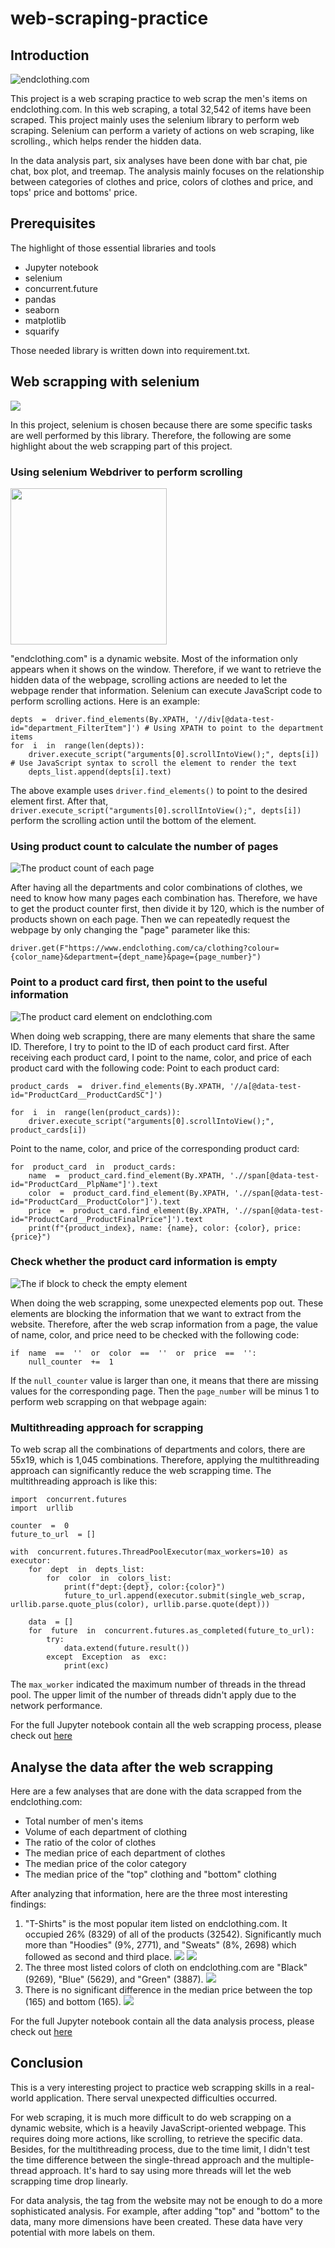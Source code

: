 # web-scraping-practice

## Introduction
![endclothing.com](endclothing_main.png)

This project is a web scraping practice to web scrap the men's items on endclothing.com. In this web scraping, a total 32,542 of items have been scraped. This project mainly uses the selenium library to perform web scraping. Selenium can perform a variety of actions on web scraping, like scrolling., which helps render the hidden data. 

In the data analysis part, six analyses have been done with bar chat, pie chat, box plot, and treemap. The analysis mainly focuses on the relationship between categories of clothes and price, colors of clothes and price, and tops' price and bottoms' price.
## Prerequisites
The highlight of those essential libraries and tools
 - Jupyter notebook
 - selenium
 - concurrent.future
 - pandas
 - seaborn
 - matplotlib
 - squarify

Those needed library is written down into requirement.txt. 

## Web scrapping with selenium
![](https://blog.agamitechnologies.com/wp-content/uploads/2020/11/selenium-4.png)

In this project, selenium is chosen because there are some specific tasks are well performed by this library. Therefore, the following are some highlight about the web scrapping part of this project. 

### Using selenium Webdriver to perform scrolling
[<img src="scrolling.png" width="250"/>](scrolling.png)

"endclothing.com" is a dynamic website. Most of the information only appears when it shows on the window. Therefore, if we want to retrieve the hidden data of the webpage, scrolling actions are needed to let the webpage render that information. Selenium can execute JavaScript code to perform scrolling actions. Here is an example:

    depts  =  driver.find_elements(By.XPATH, '//div[@data-test-id="department_FilterItem"]') # Using XPATH to point to the department items
    for  i  in  range(len(depts)):
	    driver.execute_script("arguments[0].scrollIntoView();", depts[i]) # Use JavaScript syntax to scroll the element to render the text
	    depts_list.append(depts[i].text)
The above example uses `driver.find_elements()` to point to the desired element first. After that, `driver.execute_script("arguments[0].scrollIntoView();", depts[i])` perform the scrolling action until the bottom of the element.

### Using product count to calculate the number of pages
![The product count of each page](product_count.png)

After having all the departments and color combinations of clothes, we need to know how many pages each combination has. Therefore, we have to get the product counter first, then divide it by 120, which is the number of products shown on each page. Then we can repeatedly request the webpage by only changing the "page" parameter like this: 

    driver.get(F"https://www.endclothing.com/ca/clothing?colour={color_name}&department={dept_name}&page={page_number}")

### Point to a product card first, then point to the useful information
![The product card element on endclothing.com](product_card.png)

When doing web scrapping, there are many elements that share the same ID. Therefore, I try to point to the ID of each product card first. After receiving each product card, I point to the name, color, and price of each product card with the following code:
Point to each product card:

    product_cards  =  driver.find_elements(By.XPATH, '//a[@data-test-id="ProductCard__ProductCardSC"]')
    
    for  i  in  range(len(product_cards)):
	    driver.execute_script("arguments[0].scrollIntoView();", product_cards[i])

Point to the name, color, and price of the corresponding product card:

    for  product_card  in  product_cards:
	    name  =  product_card.find_element(By.XPATH, './/span[@data-test-id="ProductCard__PlpName"]').text
	    color  =  product_card.find_element(By.XPATH, './/span[@data-test-id="ProductCard__ProductColor"]').text
	    price  =  product_card.find_element(By.XPATH, './/span[@data-test-id="ProductCard__ProductFinalPrice"]').text
	    print(f"{product_index}, name: {name}, color: {color}, price: {price}")

### Check whether the product card information is empty
![The if block to check the empty element](empty.png)

When doing the web scrapping, some unexpected elements pop out. These elements are blocking the information that we want to extract from the website. Therefore, after the web scrap information from a page, the value of name, color, and price need to be checked with the following code:

    if  name  ==  ''  or  color  ==  ''  or  price  ==  '':
	    null_counter  +=  1 
If the `null_counter` value is larger than one, it means that there are missing values for the corresponding page. Then the `page_number` will be minus 1 to perform web scrapping on that webpage again:


### Multithreading approach for scrapping

To web scrap all the combinations of departments and colors, there are 55x19, which is 1,045 combinations. Therefore, applying the multithreading approach can significantly reduce the web scrapping time. The multithreading approach is like this:

    import  concurrent.futures    
    import  urllib
    
    counter  =  0
    future_to_url  = []

    with  concurrent.futures.ThreadPoolExecutor(max_workers=10) as  executor:    
	    for  dept  in  depts_list:
		    for  color  in  colors_list:
			    print(f"dept:{dept}, color:{color}")
			    future_to_url.append(executor.submit(single_web_scrap, urllib.parse.quote_plus(color), urllib.parse.quote(dept)))
	    
	    data  = []
	    for  future  in  concurrent.futures.as_completed(future_to_url):
		    try:
			    data.extend(future.result())
		    except  Exception  as  exc:
			    print(exc)
The `max_worker` indicated the maximum number of threads in the thread pool. The upper limit of the number of threads didn't apply due to the network performance. 

For the full Jupyter notebook contain all the web scrapping process, please check out [here](web_scrapping.ipynb)


## Analyse the data after the web scrapping

Here are a few analyses that are done with the data scrapped from the endclothing.com:

 - Total number of men's items
 - Volume of each department of clothing
 - The ratio of the color of clothes
 - The median price of each department of clothes
 - The median price of the color category
 - The median price of the "top" clothing and "bottom" clothing

After analyzing that information, here are the three most interesting findings:

 1. "T-Shirts" is the most popular item listed on endclothing.com. It occupied 26% (8329) of all of the products (32542). Significantly much more than "Hoodies" (9%, 2771), and "Sweats" (8%, 2698) which followed as second and third place.
 ![](dept_bar.png)
 ![](dept_pie.png)
 2. The three most listed colors of cloth on endclothing.com are "Black" (9269), "Blue" (5629), and "Green" (3887).
 ![](treemap.png)
 3. There is no significant difference in the median price between the top (165) and bottom (165).
 ![](top_bottom_boxplot.png)

For the full Jupyter notebook contain all the data analysis process, please check out [here](data_analysis.ipynb)

## Conclusion

This is a very interesting project to practice web scrapping skills in a real-world application. There serval unexpected difficulties occurred. 

For web scraping, it is much more difficult to do web scrapping on a dynamic website, which is a heavily JavaScript-oriented webpage. This requires doing more actions, like scrolling, to retrieve the specific data. Besides, for the multithreading process, due to the time limit, I didn't test the time difference between the single-thread approach and the multiple-thread approach. It's hard to say using more threads will let the web scrapping time drop linearly. 

For data analysis, the tag from the website may not be enough to do a more sophisticated analysis. For example, after adding "top" and "bottom" to the data, many more dimensions have been created. These data have very potential with more labels on them.